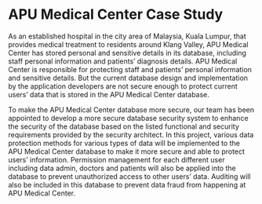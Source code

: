 # APU Medical Center Case Study

As an established hospital in the city area of Malaysia, Kuala Lumpur, that provides medical treatment to residents around Klang Valley, APU Medical Center has stored personal and sensitive details in its database, including staff personal information and patients’ diagnosis details. APU Medical Center is responsible for protecting staff and patients’ personal information and sensitive details. But the current database design and implementation by the application developers are not secure enough to protect current users’ data that is stored in the APU Medical Center database. 

To make the APU Medical Center database more secure, our team has been appointed to develop a more secure database security system to enhance the security of the database based on the listed functional and security requirements provided by the security architect. In this project, various data protection methods for various types of data will be implemented to the APU Medical Center database to make it more secure and able to protect users’ information. Permission management for each different user including data admin, doctors and patients will also be applied into the database to prevent unauthorized access to other users’ data. Auditing will also be included in this database to prevent data fraud from happening at APU Medical Center.
